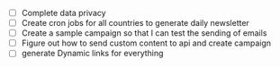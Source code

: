 - [ ] Complete data privacy 
- [ ] Create cron jobs for all countries to generate daily newsletter
- [ ] Create a sample campaign so that I can test the sending of emails
- [ ] Figure out how to send custom content to api and create campaign 
- [ ] generate Dynamic links for everything 